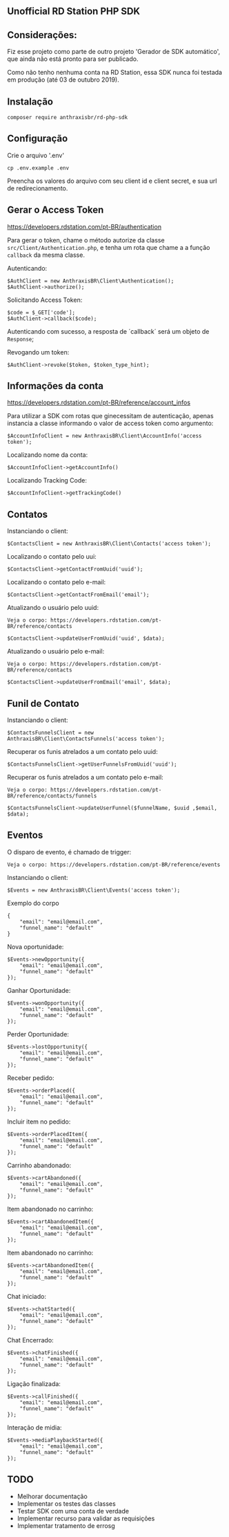 ## Unofficial RD Station PHP SDK

## Considerações:

Fiz esse projeto como parte de outro projeto 'Gerador de SDK automático', que ainda não está pronto para ser publicado.

Como não tenho nenhuma conta na RD Station, essa SDK nunca foi testada em produção (até 03 de outubro 2019).


## Instalação

    composer require anthraxisbr/rd-php-sdk

## Configuração

Crie o arquivo '.env'

    cp .env.example .env
    
Preencha os valores do arquivo com seu client id e client secret, e sua url de redirecionamento.

## Gerar o Access Token

https://developers.rdstation.com/pt-BR/authentication

Para gerar o token, chame o método autorize da classe `src/Client/Authentication.php`, e tenha um rota que chame a a função `callback` da mesma classe.

Autenticando:
    
    $AuthClient = new AnthraxisBR\Client\Authentication();
    $AuthClient->authorize();

Solicitando Access Token:

    $code = $_GET['code'];
    $AuthClient->callback($code);
  
Autenticando com sucesso, a resposta de ´callback´ será um objeto de `Response`;

Revogando um token:


    $AuthClient->revoke($token, $token_type_hint);

    
## Informações da conta

https://developers.rdstation.com/pt-BR/reference/account_infos

Para utilizar a SDK com rotas que ginecessitam de autenticação, apenas instancia a classe informando o valor de access token como argumento:

    $AccountInfoClient = new AnthraxisBR\Client\AccountInfo('access token');

Localizando nome da conta:

    $AccountInfoClient->getAccountInfo()
    
Localizando Tracking Code:

    $AccountInfoClient->getTrackingCode()


## Contatos

Instanciando o client:

    
    $ContactsClient = new AnthraxisBR\Client\Contacts('access token');

Localizando o contato pelo uui:

    $ContactsClient->getContactFromUuid('uuid');
    
Localizando o contato pelo e-mail:

    $ContactsClient->getContactFromEmail('email');
    
    
Atualizando o usuário pelo uuid:
    
    Veja o corpo: https://developers.rdstation.com/pt-BR/reference/contacts
    
    $ContactsClient->updateUserFromUuid('uuid', $data);

Atualizando o usuário pelo e-mail:

    Veja o corpo: https://developers.rdstation.com/pt-BR/reference/contacts
    
    $ContactsClient->updateUserFromEmail('email', $data);

## Funil de Contato

Instanciando o client:
    
    $ContactsFunnelsClient = new AnthraxisBR\Client\ContactsFunnels('access token');

Recuperar os funis atrelados a um contato pelo uuid:

    $ContactsFunnelsClient->getUserFunnelsFromUuid('uuid');


Recuperar os funis atrelados a um contato pelo e-mail:
    
    Veja o corpo: https://developers.rdstation.com/pt-BR/reference/contacts/funnels

    $ContactsFunnelsClient->updateUserFunnel($funnelName, $uuid ,$email, $data);

## Eventos

O disparo de evento, é chamado de trigger:

    Veja o corpo: https://developers.rdstation.com/pt-BR/reference/events
    
Instanciando o client:
    
    $Events = new AnthraxisBR\Client\Events('access token');

Exemplo do corpo
    
    {
        "email": "email@email.com",
        "funnel_name": "default"
    }
    

Nova oportunidade:
    
    $Events->newOpportunity({
        "email": "email@email.com",
        "funnel_name": "default"
    });
       
Ganhar Oportunidade:
    
    $Events->wonOpportunity({
        "email": "email@email.com",
        "funnel_name": "default"
    });
    
Perder Oportunidade:
    
    $Events->lostOpportunity({
        "email": "email@email.com",
        "funnel_name": "default"
    });
      
Receber pedido:
    
    $Events->orderPlaced({
        "email": "email@email.com",
        "funnel_name": "default"
    });
      
Incluir item no pedido:
    
    $Events->orderPlacedItem({
        "email": "email@email.com",
        "funnel_name": "default"
    });
      
      
Carrinho abandonado:
    
    $Events->cartAbandoned({
        "email": "email@email.com",
        "funnel_name": "default"
    });
      
    
Item abandonado no carrinho:
    
    $Events->cartAbandonedItem({
        "email": "email@email.com",
        "funnel_name": "default"
    });
    
Item abandonado no carrinho:
    
    $Events->cartAbandonedItem({
        "email": "email@email.com",
        "funnel_name": "default"
    });

Chat iniciado:

    $Events->chatStarted({
        "email": "email@email.com",
        "funnel_name": "default"
    });

Chat Encerrado:

    $Events->chatFinished({
        "email": "email@email.com",
        "funnel_name": "default"
    });

Ligação finalizada:

    $Events->callFinished({
        "email": "email@email.com",
        "funnel_name": "default"
    });

Interação de midia:

    
    $Events->mediaPlaybackStarted({
        "email": "email@email.com",
        "funnel_name": "default"
    });



## TODO

 - Melhorar documentação
 - Implementar os testes das classes
 - Testar SDK com uma conta de verdade
 - Implementar recurso para validar as requisições
 - Implementar tratamento de errosg
